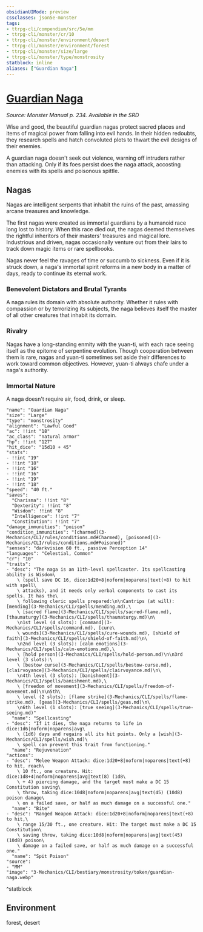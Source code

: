 ```yaml
---
obsidianUIMode: preview
cssclasses: json5e-monster
tags:
- ttrpg-cli/compendium/src/5e/mm
- ttrpg-cli/monster/cr/10
- ttrpg-cli/monster/environment/desert
- ttrpg-cli/monster/environment/forest
- ttrpg-cli/monster/size/large
- ttrpg-cli/monster/type/monstrosity
statblock: inline
aliases: ["Guardian Naga"]
---
```

# [Guardian Naga](3-Mechanics\CLI\bestiary\monstrosity/guardian-naga.md)
*Source: Monster Manual p. 234. Available in the <span title='Systems Reference Document (5.1)'>SRD</span>*  

Wise and good, the beautiful guardian nagas protect sacred places and items of magical power from falling into evil hands. In their hidden redoubts, they research spells and hatch convoluted plots to thwart the evil designs of their enemies.

A guardian naga doesn't seek out violence, warning off intruders rather than attacking. Only if its foes persist does the naga attack, accosting enemies with its spells and poisonous spittle.

## Nagas

Nagas are intelligent serpents that inhabit the ruins of the past, amassing arcane treasures and knowledge.

The first nagas were created as immortal guardians by a humanoid race long lost to history. When this race died out, the nagas deemed themselves the rightful inheritors of their masters' treasures and magical lore. Industrious and driven, nagas occasionally venture out from their lairs to track down magic items or rare spellbooks.

Nagas never feel the ravages of time or succumb to sickness. Even if it is struck down, a naga's immortal spirit reforms in a new body in a matter of days, ready to continue its eternal work.

### Benevolent Dictators and Brutal Tyrants

A naga rules its domain with absolute authority. Whether it rules with compassion or by terrorizing its subjects, the naga believes itself the master of all other creatures that inhabit its domain.

### Rivalry

Nagas have a long-standing enmity with the yuan-ti, with each race seeing itself as the epitome of serpentine evolution. Though cooperation between them is rare, nagas and yuan-ti sometimes set aside their differences to work toward common objectives. However, yuan-ti always chafe under a naga's authority.

### Immortal Nature

A naga doesn't require air, food, drink, or sleep.

```statblock
"name": "Guardian Naga"
"size": "Large"
"type": "monstrosity"
"alignment": "Lawful Good"
"ac": !!int "18"
"ac_class": "natural armor"
"hp": !!int "127"
"hit_dice": "15d10 + 45"
"stats":
- !!int "19"
- !!int "18"
- !!int "16"
- !!int "16"
- !!int "19"
- !!int "18"
"speed": "40 ft."
"saves":
  "Charisma": !!int "8"
  "Dexterity": !!int "8"
  "Wisdom": !!int "8"
  "Intelligence": !!int "7"
  "Constitution": !!int "7"
"damage_immunities": "poison"
"condition_immunities": "[charmed](3-Mechanics/CLI/rules/conditions.md#Charmed), [poisoned](3-Mechanics/CLI/rules/conditions.md#Poisoned)"
"senses": "darkvision 60 ft., passive Perception 14"
"languages": "Celestial, Common"
"cr": "10"
"traits":
- "desc": "The naga is an 11th-level spellcaster. Its spellcasting ability is Wisdom\
    \ (spell save DC 16, dice:1d20+8|noform|noparens|text(+8) to hit with spell\
    \ attacks), and it needs only verbal components to cast its spells. It has the\
    \ following cleric spells prepared:\n\nCantrips (at will): [mending](3-Mechanics/CLI/spells/mending.md),\
    \ [sacred flame](3-Mechanics/CLI/spells/sacred-flame.md), [thaumaturgy](3-Mechanics/CLI/spells/thaumaturgy.md)\n\
    \n1st level (4 slots): [command](3-Mechanics/CLI/spells/command.md), [cure\
    \ wounds](3-Mechanics/CLI/spells/cure-wounds.md), [shield of faith](3-Mechanics/CLI/spells/shield-of-faith.md)\n\
    \n2nd level (3 slots): [calm emotions](3-Mechanics/CLI/spells/calm-emotions.md),\
    \ [hold person](3-Mechanics/CLI/spells/hold-person.md)\n\n3rd level (3 slots):\
    \ [bestow curse](3-Mechanics/CLI/spells/bestow-curse.md), [clairvoyance](3-Mechanics/CLI/spells/clairvoyance.md)\n\
    \n4th level (3 slots): [banishment](3-Mechanics/CLI/spells/banishment.md),\
    \ [freedom of movement](3-Mechanics/CLI/spells/freedom-of-movement.md)\n\n5th\
    \ level (2 slots): [flame strike](3-Mechanics/CLI/spells/flame-strike.md), [geas](3-Mechanics/CLI/spells/geas.md)\n\
    \n6th level (1 slots): [true seeing](3-Mechanics/CLI/spells/true-seeing.md)"
  "name": "Spellcasting"
- "desc": "If it dies, the naga returns to life in dice:1d6|noform|noparens|avg\
    \ (1d6) days and regains all its hit points. Only a [wish](3-Mechanics/CLI/spells/wish.md)\
    \ spell can prevent this trait from functioning."
  "name": "Rejuvenation"
"actions":
- "desc": "Melee Weapon Attack: dice:1d20+8|noform|noparens|text(+8) to hit, reach\
    \ 10 ft., one creature. Hit: dice:1d8+4|noform|noparens|avg|text(8) (1d8\
    \ + 4) piercing damage, and the target must make a DC 15 Constitution saving\
    \ throw, taking dice:10d8|noform|noparens|avg|text(45) (10d8) poison damage\
    \ on a failed save, or half as much damage on a successful one."
  "name": "Bite"
- "desc": "Ranged Weapon Attack: dice:1d20+8|noform|noparens|text(+8) to hit,\
    \ range 15/30 ft., one creature. Hit: The target must make a DC 15 Constitution\
    \ saving throw, taking dice:10d8|noform|noparens|avg|text(45) (10d8) poison\
    \ damage on a failed save, or half as much damage on a successful one."
  "name": "Spit Poison"
"source":
- "MM"
"image": "3-Mechanics/CLI/bestiary/monstrosity/token/guardian-naga.webp"
```
^statblock

## Environment

forest, desert